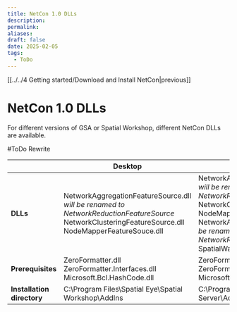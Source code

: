 ```yaml
---
title: NetCon 1.0 DLLs
description: 
permalink: 
aliases: 
draft: false
date: 2025-02-05
tags:
  - ToDo
---
```

[[../../4 Getting started/Download and Install NetCon|previous]]
# NetCon 1.0 DLLs

For different versions of GSA or Spatial Workshop, different NetCon DLLs are available.

#ToDo Rewrite

|                            | Desktop                                                                                                                                                    | Server                                                                                                                                                                                                                                                                         |
| -------------------------- | ---------------------------------------------------------------------------------------------------------------------------------------------------------- | ------------------------------------------------------------------------------------------------------------------------------------------------------------------------------------------------------------------------------------------------------------------------------ |
| **DLLs**                   | NetworkAggregationFeatureSource.dll _will be renamed to NetworkReductionFeatureSource_<br>NetworkClusteringFeatureSource.dll<br>NodeMapperFeatureSouce.dll | NetworkAggregationFeatureSource.dll _will be renamed to NetworkReductionFeatureSource_<br>NetworkClusteringFeatureSource.dll<br>NodeMapperFeatureSouce.dll<br>NetworkAggregatorSyncTask.dll _will be renamed to NetworkReductionSyncTask_<br>SpatialWarehouseTimestampTask.dll |
| **Prerequisites**          | ZeroFormatter.dll<br>ZeroFormatter.Interfaces.dll<br>Microsoft.Bcl.HashCode.dll                                                                            | ZeroFormatter.dll<br>ZeroFormatter.Interfaces.dll<br>Microsoft.Bcl.HashCode.dll                                                                                                                                                                                                |
| **Installation directory** | C:\\Program Files\\Spatial Eye\\Spatial Workshop\\AddIns                                                                | C:\\Program Files\\Spatial Eye\\XY Server\\AddIns                                                                                                                                                                                     |
